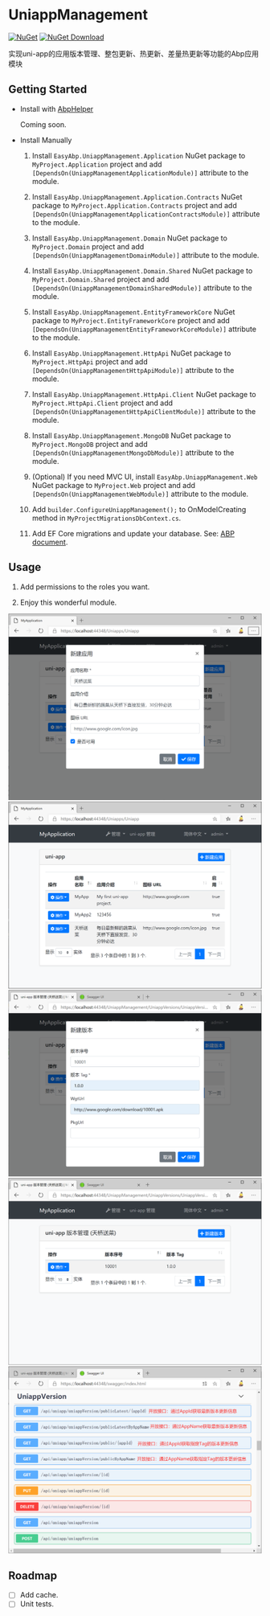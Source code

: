 # UniappManagement

[![NuGet](https://img.shields.io/nuget/v/EasyAbp.UniappManagement.Domain.Shared.svg?style=flat-square)](https://www.nuget.org/packages/EasyAbp.UniappManagement.Domain.Shared)
[![NuGet Download](https://img.shields.io/nuget/dt/EasyAbp.UniappManagement.Domain.Shared.svg?style=flat-square)](https://www.nuget.org/packages/EasyAbp.UniappManagement.Domain.Shared)

实现uni-app的应用版本管理、整包更新、热更新、差量热更新等功能的Abp应用模块

## Getting Started

* Install with [AbpHelper](https://github.com/EasyAbp/AbpHelper.GUI)

    Coming soon.

* Install Manually

    1. Install `EasyAbp.UniappManagement.Application` NuGet package to `MyProject.Application` project and add `[DependsOn(UniappManagementApplicationModule)]` attribute to the module.

    1. Install `EasyAbp.UniappManagement.Application.Contracts` NuGet package to `MyProject.Application.Contracts` project and add `[DependsOn(UniappManagementApplicationContractsModule)]` attribute to the module.

    1. Install `EasyAbp.UniappManagement.Domain` NuGet package to `MyProject.Domain` project and add `[DependsOn(UniappManagementDomainModule)]` attribute to the module.

    1. Install `EasyAbp.UniappManagement.Domain.Shared` NuGet package to `MyProject.Domain.Shared` project and add `[DependsOn(UniappManagementDomainSharedModule)]` attribute to the module.

    1. Install `EasyAbp.UniappManagement.EntityFrameworkCore` NuGet package to `MyProject.EntityFrameworkCore` project and add `[DependsOn(UniappManagementEntityFrameworkCoreModule)]` attribute to the module.

    1. Install `EasyAbp.UniappManagement.HttpApi` NuGet package to `MyProject.HttpApi` project and add `[DependsOn(UniappManagementHttpApiModule)]` attribute to the module.

    1. Install `EasyAbp.UniappManagement.HttpApi.Client` NuGet package to `MyProject.HttpApi.Client` project and add `[DependsOn(UniappManagementHttpApiClientModule)]` attribute to the module.

    1. Install `EasyAbp.UniappManagement.MongoDB` NuGet package to `MyProject.MongoDB` project and add `[DependsOn(UniappManagementMongoDbModule)]` attribute to the module.

    1. (Optional) If you need MVC UI, install `EasyAbp.UniappManagement.Web` NuGet package to `MyProject.Web` project and add `[DependsOn(UniappManagementWebModule)]` attribute to the module.
    
    1. Add `builder.ConfigureUniappManagement();` to OnModelCreating method in `MyProjectMigrationsDbContext.cs`.

    1. Add EF Core migrations and update your database. See: [ABP document](https://docs.abp.io/en/abp/latest/Tutorials/Part-1?UI=MVC#add-new-migration-update-the-database).

## Usage

1. Add permissions to the roles you want.

1. Enjoy this wonderful module.

![Notifications](/modules/UniappManagement/images/NewApp.png)
![AppList](/modules/UniappManagement/images/AppList.png)
![NewVersion](/modules/UniappManagement/images/NewVersion.png)
![VersionList](/modules/UniappManagement/images/VersionList.png)
![WebApis](/modules/UniappManagement/images/WebApis.png)

## Roadmap

- [ ] Add cache.
- [ ] Unit tests.
